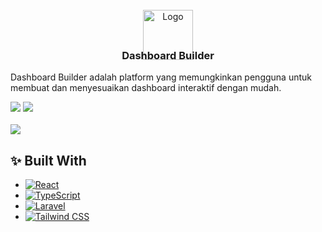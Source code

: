 <!-- PROJECT LOGO -->
<br />
<div align="center">
    <img src="https://xokfyywqduhtltwyclph.supabase.co/storage/v1/object/public/yusufparker/yusuf/DALL_E_2025-01-24_20.59.34_-_A_modern_and_sleek_logo_design_for_a_dashboard_builder_application_called__DashBuild__or__DB_._The_logo_should_feature_only_the_icon_and_text_without_-removebg-preview.png" alt="Logo" style="margin-bottom : -40px" width="80" height="80">

  <h3 align="center">Dashboard Builder</h3>
</div>

<p style="font-size : 14px">
Dashboard Builder adalah platform yang memungkinkan pengguna untuk membuat dan menyesuaikan dashboard interaktif dengan mudah.
</p>

<img  src="https://xokfyywqduhtltwyclph.supabase.co/storage/v1/object/public/yusufparker/yusuf/2025-02-15%2020-17-57.gif" >



<img  src="https://xokfyywqduhtltwyclph.supabase.co/storage/v1/object/public/yusufparker/yusuf/2025-02-15%2020-09-42.gif" >
<br>
<br>

<img  src="https://xokfyywqduhtltwyclph.supabase.co/storage/v1/object/public/yusufparker/yusuf/2025-02-15%2020-13-04.gif" >

## ✨ Built With

* [![React][React.js]][React-url]
* [![TypeScript][TypeScript.com]][TypeScript-url]
* [![Laravel][Laravel.com]][Laravel-url]
* [![Tailwind CSS][Tailwindcss.com]][Tailwindcss-url]

<!-- MARKDOWN LINKS & IMAGES -->
[React.js]: https://img.shields.io/badge/React-20232A?style=for-the-badge&logo=react&logoColor=61DAFB
[React-url]: https://reactjs.org/
[TypeScript.com]: https://img.shields.io/badge/TypeScript-007ACC?style=for-the-badge&logo=typescript&logoColor=white
[TypeScript-url]: https://www.typescriptlang.org/
[Laravel.com]: https://img.shields.io/badge/Laravel-FF2D20?style=for-the-badge&logo=laravel&logoColor=white
[Laravel-url]: https://laravel.com
[Tailwindcss.com]: https://img.shields.io/badge/TailwindCSS-06B6D4?style=for-the-badge&logo=tailwindcss&logoColor=white
[Tailwindcss-url]: https://tailwindcss.com/
